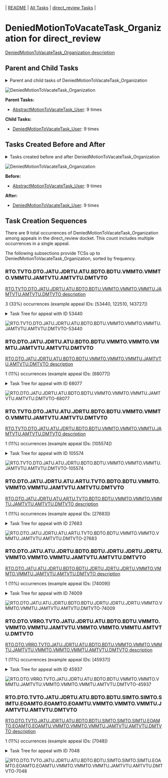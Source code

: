 <!-- DO NOT EDIT THIS FILE.  This file is autogenerated. -->
| [README](../README.md) | [All Tasks](../alltasks.md) | [direct_review Tasks](tasklist.md) |

# DeniedMotionToVacateTask_Organization for direct_review

[DeniedMotionToVacateTask_Organization description](../descr/DeniedMotionToVacateTask_Organization.md)

## Parent and Child Tasks

<details><summary markdown='span'>Parent and child tasks of DeniedMotionToVacateTask_Organization
</summary>

```
digraph G {
rankdir=LR;
node [shape=box]
"DeniedMotionToVacateTask_Organization" -> "DeniedMotionToVacateTask_User" [label=9]
"AbstractMotionToVacateTask_User" -> "DeniedMotionToVacateTask_Organization" [label=9]
}
```
</details>

![DeniedMotionToVacateTask_Organization](dot/DeniedMotionToVacateTask_Organization-parentchild.dot.png)

**Parent Tasks:**

   * [AbstractMotionToVacateTask_User](AbstractMotionToVacateTask_User.md): 9 times

**Child Tasks:**

   * [DeniedMotionToVacateTask_User](DeniedMotionToVacateTask_User.md): 9 times

## Tasks Created Before and After

<details><summary markdown='span'>Tasks created before and after DeniedMotionToVacateTask_Organization</summary>

```
digraph G {
rankdir=LR;

"DeniedMotionToVacateTask_Organization" -> "DeniedMotionToVacateTask_User" [label=9]
"AbstractMotionToVacateTask_User" -> "DeniedMotionToVacateTask_Organization" [label=9]
}
```
</details>

![DeniedMotionToVacateTask_Organization](dot/DeniedMotionToVacateTask_Organization.dot.png)

**Before:**

   * [AbstractMotionToVacateTask_User](AbstractMotionToVacateTask_User.md): 9 times

**After:**

   * [DeniedMotionToVacateTask_User](DeniedMotionToVacateTask_User.md): 9 times

## Task Creation Sequences

There are 9 total occurrences of DeniedMotionToVacateTask_Organization among appeals in the direct_review docket.  This count includes multiple occurrences in a single appeal.

The following subsections provide TCSs up to DeniedMotionToVacateTask_Organization, sorted by frequency.

### RTO.TVTO.DTO.JATU.JDRTU.ATU.BDTO.BDTU.VMMTO.VMMTO.VMMTU.JAMTVTU.AMTVTU.DMTVTO

[RTO.TVTO.DTO.JATU.JDRTU.ATU.BDTO.BDTU.VMMTO.VMMTO.VMMTU.JAMTVTU.AMTVTU.DMTVTO description](../descr/RTO.TVTO.DTO.JATU.JDRTU.ATU.BDTO.BDTU.VMMTO.VMMTO.VMMTU.JAMTVTU.AMTVTU.DMTVTO.md)

3 (33%) occurrences (example appeal IDs: [53440, 122510, 143727])

<details><summary markdown='span'>Task Tree for appeal with ID 53440</summary>

```
@startuml
skinparam {
  ObjectBorderColor #555
  ObjectBorderThickness 0
  ObjectFontStyle bold
  ObjectFontSize 14
  ObjectAttributeFontColor #333
  ObjectAttributeFontSize 12
}
  object 0.RootTask #8dd3c7 {
Organization
}
  object 1.TrackVeteranTask #bebada {
Organization
}
  object 2.DistributionTask #ffffb3 {
Organization
}
  object 3.JudgeAssignTask #ccebc5 {
User
}
  object 4.JudgeDecisionReviewTask #d9d9d9 {
User
}
  object 5.AttorneyTask #bc80bd {
User
}
  object 6.BvaDispatchTask #b3de69 {
Organization
}
  object 7.BvaDispatchTask #b3de69 {
User
}
  object 8.VacateMotionMailTask #ffffb3 {
Organization
}
  object 9.VacateMotionMailTask #ffffb3 {
Organization
}
  object 10.VacateMotionMailTask #ffffb3 {
Organization
}
  object 11.VacateMotionMailTask #ffffb3 {
Organization
}
  object 12.VacateMotionMailTask #ffffb3 {
User
}
  object 13.VacateMotionMailTask #ffffb3 {
User
}
  object 14.JudgeAddressMotionToVacateTask #1f77b4 {
User
}
  object 15.PulacCerulloTask #bc80bd {
Organization
}
  object 16.PulacCerulloTask #bc80bd {
User
}
  object 17.AbstractMotionToVacateTask #d62728 {
User
}
  object 18.DeniedMotionToVacateTask #17becf {
Organization  <back:white>    </back>
}
  object 19.DeniedMotionToVacateTask #17becf {
User
}
0.RootTask -- 1.TrackVeteranTask
0.RootTask -- 2.DistributionTask
0.RootTask -- 3.JudgeAssignTask
0.RootTask -- 4.JudgeDecisionReviewTask
4.JudgeDecisionReviewTask -- 5.AttorneyTask
0.RootTask -- 6.BvaDispatchTask
6.BvaDispatchTask -- 7.BvaDispatchTask
0.RootTask -- 8.VacateMotionMailTask
8.VacateMotionMailTask -- 9.VacateMotionMailTask
0.RootTask -- 10.VacateMotionMailTask
10.VacateMotionMailTask -- 11.VacateMotionMailTask
11.VacateMotionMailTask -- 12.VacateMotionMailTask
9.VacateMotionMailTask -- 13.VacateMotionMailTask
13.VacateMotionMailTask -- 14.JudgeAddressMotionToVacateTask
14.JudgeAddressMotionToVacateTask -- 15.PulacCerulloTask
15.PulacCerulloTask -- 16.PulacCerulloTask
13.VacateMotionMailTask -- 17.AbstractMotionToVacateTask
17.AbstractMotionToVacateTask -- 18.DeniedMotionToVacateTask
18.DeniedMotionToVacateTask -- 19.DeniedMotionToVacateTask
@enduml
```
</details>

![RTO.TVTO.DTO.JATU.JDRTU.ATU.BDTO.BDTU.VMMTO.VMMTO.VMMTU.JAMTVTU.AMTVTU.DMTVTO-53440](uml/RTO.TVTO.DTO.JATU.JDRTU.ATU.BDTO.BDTU.VMMTO.VMMTO.VMMTU.JAMTVTU.AMTVTU.DMTVTO-53440.png)

### RTO.DTO.JATU.JDRTU.ATU.BDTO.BDTU.VMMTO.VMMTO.VMMTU.JAMTVTU.AMTVTU.DMTVTO

[RTO.DTO.JATU.JDRTU.ATU.BDTO.BDTU.VMMTO.VMMTO.VMMTU.JAMTVTU.AMTVTU.DMTVTO description](../descr/RTO.DTO.JATU.JDRTU.ATU.BDTO.BDTU.VMMTO.VMMTO.VMMTU.JAMTVTU.AMTVTU.DMTVTO.md)

1 (11%) occurrences (example appeal IDs: [68077])

<details><summary markdown='span'>Task Tree for appeal with ID 68077</summary>

```
@startuml
skinparam {
  ObjectBorderColor #555
  ObjectBorderThickness 0
  ObjectFontStyle bold
  ObjectFontSize 14
  ObjectAttributeFontColor #333
  ObjectAttributeFontSize 12
}
  object 0.RootTask #8dd3c7 {
Organization
}
  object 1.DistributionTask #ffffb3 {
Organization
}
  object 2.JudgeAssignTask #ccebc5 {
User
}
  object 3.JudgeDecisionReviewTask #d9d9d9 {
User
}
  object 4.AttorneyTask #bc80bd {
User
}
  object 5.BvaDispatchTask #b3de69 {
Organization
}
  object 6.BvaDispatchTask #b3de69 {
User
}
  object 7.VacateMotionMailTask #ffffb3 {
Organization
}
  object 8.VacateMotionMailTask #ffffb3 {
Organization
}
  object 9.VacateMotionMailTask #ffffb3 {
User
}
  object 10.JudgeAddressMotionToVacateTask #1f77b4 {
User
}
  object 11.AbstractMotionToVacateTask #d62728 {
User
}
  object 12.DeniedMotionToVacateTask #17becf {
Organization  <back:white>    </back>
}
  object 13.DeniedMotionToVacateTask #17becf {
User
}
0.RootTask -- 1.DistributionTask
0.RootTask -- 2.JudgeAssignTask
0.RootTask -- 3.JudgeDecisionReviewTask
3.JudgeDecisionReviewTask -- 4.AttorneyTask
0.RootTask -- 5.BvaDispatchTask
5.BvaDispatchTask -- 6.BvaDispatchTask
0.RootTask -- 7.VacateMotionMailTask
7.VacateMotionMailTask -- 8.VacateMotionMailTask
8.VacateMotionMailTask -- 9.VacateMotionMailTask
9.VacateMotionMailTask -- 10.JudgeAddressMotionToVacateTask
9.VacateMotionMailTask -- 11.AbstractMotionToVacateTask
11.AbstractMotionToVacateTask -- 12.DeniedMotionToVacateTask
12.DeniedMotionToVacateTask -- 13.DeniedMotionToVacateTask
@enduml
```
</details>

![RTO.DTO.JATU.JDRTU.ATU.BDTO.BDTU.VMMTO.VMMTO.VMMTU.JAMTVTU.AMTVTU.DMTVTO-68077](uml/RTO.DTO.JATU.JDRTU.ATU.BDTO.BDTU.VMMTO.VMMTO.VMMTU.JAMTVTU.AMTVTU.DMTVTO-68077.png)

### RTO.TVTO.DTO.JATU.ATU.JDRTU.BDTO.BDTU.VMMTO.VMMTO.VMMTU.JAMTVTU.AMTVTU.DMTVTO

[RTO.TVTO.DTO.JATU.ATU.JDRTU.BDTO.BDTU.VMMTO.VMMTO.VMMTU.JAMTVTU.AMTVTU.DMTVTO description](../descr/RTO.TVTO.DTO.JATU.ATU.JDRTU.BDTO.BDTU.VMMTO.VMMTO.VMMTU.JAMTVTU.AMTVTU.DMTVTO.md)

1 (11%) occurrences (example appeal IDs: [105574])

<details><summary markdown='span'>Task Tree for appeal with ID 105574</summary>

```
@startuml
skinparam {
  ObjectBorderColor #555
  ObjectBorderThickness 0
  ObjectFontStyle bold
  ObjectFontSize 14
  ObjectAttributeFontColor #333
  ObjectAttributeFontSize 12
}
  object 0.RootTask #8dd3c7 {
Organization
}
  object 1.TrackVeteranTask #bebada {
Organization
}
  object 2.DistributionTask #ffffb3 {
Organization
}
  object 3.JudgeAssignTask #ccebc5 {
User
}
  object 4.JudgeDecisionReviewTask #d9d9d9 {
User
}
  object 5.AttorneyTask #bc80bd {
User
}
  object 6.JudgeDecisionReviewTask #d9d9d9 {
User
}
  object 7.JudgeDecisionReviewTask #d9d9d9 {
User
}
  object 8.BvaDispatchTask #b3de69 {
Organization
}
  object 9.BvaDispatchTask #b3de69 {
User
}
  object 10.VacateMotionMailTask #ffffb3 {
Organization
}
  object 11.VacateMotionMailTask #ffffb3 {
Organization
}
  object 12.VacateMotionMailTask #ffffb3 {
User
}
  object 13.JudgeAddressMotionToVacateTask #1f77b4 {
User
}
  object 14.AbstractMotionToVacateTask #d62728 {
User
}
  object 15.DeniedMotionToVacateTask #17becf {
Organization  <back:white>    </back>
}
  object 16.DeniedMotionToVacateTask #17becf {
User
}
0.RootTask -- 1.TrackVeteranTask
0.RootTask -- 2.DistributionTask
0.RootTask -- 3.JudgeAssignTask
0.RootTask -- 4.JudgeDecisionReviewTask
7.JudgeDecisionReviewTask -- 5.AttorneyTask
0.RootTask -- 6.JudgeDecisionReviewTask
0.RootTask -- 7.JudgeDecisionReviewTask
0.RootTask -- 8.BvaDispatchTask
8.BvaDispatchTask -- 9.BvaDispatchTask
0.RootTask -- 10.VacateMotionMailTask
10.VacateMotionMailTask -- 11.VacateMotionMailTask
11.VacateMotionMailTask -- 12.VacateMotionMailTask
12.VacateMotionMailTask -- 13.JudgeAddressMotionToVacateTask
12.VacateMotionMailTask -- 14.AbstractMotionToVacateTask
14.AbstractMotionToVacateTask -- 15.DeniedMotionToVacateTask
15.DeniedMotionToVacateTask -- 16.DeniedMotionToVacateTask
@enduml
```
</details>

![RTO.TVTO.DTO.JATU.ATU.JDRTU.BDTO.BDTU.VMMTO.VMMTO.VMMTU.JAMTVTU.AMTVTU.DMTVTO-105574](uml/RTO.TVTO.DTO.JATU.ATU.JDRTU.BDTO.BDTU.VMMTO.VMMTO.VMMTU.JAMTVTU.AMTVTU.DMTVTO-105574.png)

### RTO.DTO.JATU.JDRTU.ATU.ARTU.TVTO.BDTO.BDTU.VMMTO.VMMTO.VMMTU.JAMTVTU.AMTVTU.DMTVTO

[RTO.DTO.JATU.JDRTU.ATU.ARTU.TVTO.BDTO.BDTU.VMMTO.VMMTO.VMMTU.JAMTVTU.AMTVTU.DMTVTO description](../descr/RTO.DTO.JATU.JDRTU.ATU.ARTU.TVTO.BDTO.BDTU.VMMTO.VMMTO.VMMTU.JAMTVTU.AMTVTU.DMTVTO.md)

1 (11%) occurrences (example appeal IDs: [27683])

<details><summary markdown='span'>Task Tree for appeal with ID 27683</summary>

```
@startuml
skinparam {
  ObjectBorderColor #555
  ObjectBorderThickness 0
  ObjectFontStyle bold
  ObjectFontSize 14
  ObjectAttributeFontColor #333
  ObjectAttributeFontSize 12
}
  object 0.RootTask #8dd3c7 {
Organization
}
  object 1.DistributionTask #ffffb3 {
Organization
}
  object 2.JudgeAssignTask #ccebc5 {
User
}
  object 3.JudgeDecisionReviewTask #d9d9d9 {
User
}
  object 4.AttorneyTask #bc80bd {
User
}
  object 5.AttorneyRewriteTask #b3de69 {
User
}
  object 6.TrackVeteranTask #bebada {
Organization
}
  object 7.BvaDispatchTask #b3de69 {
Organization
}
  object 8.BvaDispatchTask #b3de69 {
User
}
  object 9.BvaDispatchTask #b3de69 {
User
}
  object 10.BvaDispatchTask #b3de69 {
User
}
  object 11.VacateMotionMailTask #ffffb3 {
Organization
}
  object 12.VacateMotionMailTask #ffffb3 {
Organization
}
  object 13.VacateMotionMailTask #ffffb3 {
User
}
  object 14.JudgeAddressMotionToVacateTask #1f77b4 {
User
}
  object 15.AbstractMotionToVacateTask #d62728 {
User
}
  object 16.DeniedMotionToVacateTask #17becf {
Organization  <back:white>    </back>
}
  object 17.DeniedMotionToVacateTask #17becf {
User
}
0.RootTask -- 1.DistributionTask
0.RootTask -- 2.JudgeAssignTask
0.RootTask -- 3.JudgeDecisionReviewTask
3.JudgeDecisionReviewTask -- 4.AttorneyTask
3.JudgeDecisionReviewTask -- 5.AttorneyRewriteTask
0.RootTask -- 6.TrackVeteranTask
0.RootTask -- 7.BvaDispatchTask
7.BvaDispatchTask -- 8.BvaDispatchTask
7.BvaDispatchTask -- 9.BvaDispatchTask
7.BvaDispatchTask -- 10.BvaDispatchTask
0.RootTask -- 11.VacateMotionMailTask
11.VacateMotionMailTask -- 12.VacateMotionMailTask
12.VacateMotionMailTask -- 13.VacateMotionMailTask
13.VacateMotionMailTask -- 14.JudgeAddressMotionToVacateTask
13.VacateMotionMailTask -- 15.AbstractMotionToVacateTask
15.AbstractMotionToVacateTask -- 16.DeniedMotionToVacateTask
16.DeniedMotionToVacateTask -- 17.DeniedMotionToVacateTask
@enduml
```
</details>

![RTO.DTO.JATU.JDRTU.ATU.ARTU.TVTO.BDTO.BDTU.VMMTO.VMMTO.VMMTU.JAMTVTU.AMTVTU.DMTVTO-27683](uml/RTO.DTO.JATU.JDRTU.ATU.ARTU.TVTO.BDTO.BDTU.VMMTO.VMMTO.VMMTU.JAMTVTU.AMTVTU.DMTVTO-27683.png)

### RTO.DTO.JATU.ATU.JDRTU.BDTO.BDTU.JDRTU.JDRTU.JDRTU.VMMTO.VMMTO.VMMTU.JAMTVTU.AMTVTU.DMTVTO

[RTO.DTO.JATU.ATU.JDRTU.BDTO.BDTU.JDRTU.JDRTU.JDRTU.VMMTO.VMMTO.VMMTU.JAMTVTU.AMTVTU.DMTVTO description](../descr/RTO.DTO.JATU.ATU.JDRTU.BDTO.BDTU.JDRTU.JDRTU.JDRTU.VMMTO.VMMTO.VMMTU.JAMTVTU.AMTVTU.DMTVTO.md)

1 (11%) occurrences (example appeal IDs: [74009])

<details><summary markdown='span'>Task Tree for appeal with ID 74009</summary>

```
@startuml
skinparam {
  ObjectBorderColor #555
  ObjectBorderThickness 0
  ObjectFontStyle bold
  ObjectFontSize 14
  ObjectAttributeFontColor #333
  ObjectAttributeFontSize 12
}
  object 0.RootTask #8dd3c7 {
Organization
}
  object 1.DistributionTask #ffffb3 {
Organization
}
  object 2.JudgeAssignTask #ccebc5 {
User
}
  object 3.JudgeDecisionReviewTask #d9d9d9 {
User
}
  object 4.AttorneyTask #bc80bd {
User
}
  object 5.JudgeDecisionReviewTask #d9d9d9 {
User
}
  object 6.JudgeDecisionReviewTask #d9d9d9 {
User
}
  object 7.JudgeDecisionReviewTask #d9d9d9 {
User
}
  object 8.BvaDispatchTask #b3de69 {
Organization
}
  object 9.BvaDispatchTask #b3de69 {
User
}
  object 10.BvaDispatchTask #b3de69 {
User
}
  object 11.JudgeDispatchReturnTask #ffffb3 {
User
}
  object 12.JudgeDispatchReturnTask #ffffb3 {
User
}
  object 13.JudgeDispatchReturnTask #ffffb3 {
User
}
  object 14.VacateMotionMailTask #ffffb3 {
Organization
}
  object 15.VacateMotionMailTask #ffffb3 {
Organization
}
  object 16.VacateMotionMailTask #ffffb3 {
User
}
  object 17.JudgeAddressMotionToVacateTask #1f77b4 {
User
}
  object 18.AbstractMotionToVacateTask #d62728 {
User
}
  object 19.DeniedMotionToVacateTask #17becf {
Organization  <back:white>    </back>
}
  object 20.DeniedMotionToVacateTask #17becf {
User
}
0.RootTask -- 1.DistributionTask
0.RootTask -- 2.JudgeAssignTask
0.RootTask -- 3.JudgeDecisionReviewTask
7.JudgeDecisionReviewTask -- 4.AttorneyTask
0.RootTask -- 5.JudgeDecisionReviewTask
0.RootTask -- 6.JudgeDecisionReviewTask
0.RootTask -- 7.JudgeDecisionReviewTask
0.RootTask -- 8.BvaDispatchTask
8.BvaDispatchTask -- 9.BvaDispatchTask
8.BvaDispatchTask -- 10.BvaDispatchTask
10.BvaDispatchTask -- 11.JudgeDispatchReturnTask
10.BvaDispatchTask -- 12.JudgeDispatchReturnTask
10.BvaDispatchTask -- 13.JudgeDispatchReturnTask
0.RootTask -- 14.VacateMotionMailTask
14.VacateMotionMailTask -- 15.VacateMotionMailTask
15.VacateMotionMailTask -- 16.VacateMotionMailTask
16.VacateMotionMailTask -- 17.JudgeAddressMotionToVacateTask
16.VacateMotionMailTask -- 18.AbstractMotionToVacateTask
18.AbstractMotionToVacateTask -- 19.DeniedMotionToVacateTask
19.DeniedMotionToVacateTask -- 20.DeniedMotionToVacateTask
@enduml
```
</details>

![RTO.DTO.JATU.ATU.JDRTU.BDTO.BDTU.JDRTU.JDRTU.JDRTU.VMMTO.VMMTO.VMMTU.JAMTVTU.AMTVTU.DMTVTO-74009](uml/RTO.DTO.JATU.ATU.JDRTU.BDTO.BDTU.JDRTU.JDRTU.JDRTU.VMMTO.VMMTO.VMMTU.JAMTVTU.AMTVTU.DMTVTO-74009.png)

### RTO.DTO.VRRO.TVTO.JATU.JDRTU.ATU.BDTO.BDTU.VMMTO.VMMTO.VMMTU.JAMTVTU.VMMTO.VMMTO.VMMTU.AMTVTU.DMTVTO

[RTO.DTO.VRRO.TVTO.JATU.JDRTU.ATU.BDTO.BDTU.VMMTO.VMMTO.VMMTU.JAMTVTU.VMMTO.VMMTO.VMMTU.AMTVTU.DMTVTO description](../descr/RTO.DTO.VRRO.TVTO.JATU.JDRTU.ATU.BDTO.BDTU.VMMTO.VMMTO.VMMTU.JAMTVTU.VMMTO.VMMTO.VMMTU.AMTVTU.DMTVTO.md)

1 (11%) occurrences (example appeal IDs: [45937])

<details><summary markdown='span'>Task Tree for appeal with ID 45937</summary>

```
@startuml
skinparam {
  ObjectBorderColor #555
  ObjectBorderThickness 0
  ObjectFontStyle bold
  ObjectFontSize 14
  ObjectAttributeFontColor #333
  ObjectAttributeFontSize 12
}
  object 0.RootTask #8dd3c7 {
Organization
}
  object 1.DistributionTask #ffffb3 {
Organization
}
  object 2.VeteranRecordRequest #ffed6f {
Organization
}
  object 3.TrackVeteranTask #bebada {
Organization
}
  object 4.InformalHearingPresentationTask #fdb462 {
Organization
}
  object 5.JudgeAssignTask #ccebc5 {
User
}
  object 6.JudgeAssignTask #ccebc5 {
User
}
  object 7.JudgeAssignTask #ccebc5 {
User
}
  object 8.JudgeDecisionReviewTask #d9d9d9 {
User
}
  object 9.AttorneyTask #bc80bd {
User
}
  object 10.BvaDispatchTask #b3de69 {
Organization
}
  object 11.BvaDispatchTask #b3de69 {
User
}
  object 12.BvaDispatchTask #b3de69 {
User
}
  object 13.VacateMotionMailTask #ffffb3 {
Organization
}
  object 14.VacateMotionMailTask #ffffb3 {
Organization
}
  object 15.VacateMotionMailTask #ffffb3 {
User
}
  object 16.TimedHoldTask #fccde5 {
User
}
  object 17.JudgeAddressMotionToVacateTask #1f77b4 {
User
}
  object 18.JudgeAddressMotionToVacateTask #1f77b4 {
User
}
  object 19.VacateMotionMailTask #ffffb3 {
Organization
}
  object 20.VacateMotionMailTask #ffffb3 {
Organization
}
  object 21.VacateMotionMailTask #ffffb3 {
User
}
  object 22.AbstractMotionToVacateTask #d62728 {
User
}
  object 23.DeniedMotionToVacateTask #17becf {
Organization  <back:white>    </back>
}
  object 24.DeniedMotionToVacateTask #17becf {
User
}
0.RootTask -- 1.DistributionTask
0.RootTask -- 2.VeteranRecordRequest
0.RootTask -- 3.TrackVeteranTask
0.RootTask -- 4.InformalHearingPresentationTask
0.RootTask -- 5.JudgeAssignTask
0.RootTask -- 6.JudgeAssignTask
0.RootTask -- 7.JudgeAssignTask
0.RootTask -- 8.JudgeDecisionReviewTask
8.JudgeDecisionReviewTask -- 9.AttorneyTask
0.RootTask -- 10.BvaDispatchTask
10.BvaDispatchTask -- 11.BvaDispatchTask
10.BvaDispatchTask -- 12.BvaDispatchTask
0.RootTask -- 13.VacateMotionMailTask
13.VacateMotionMailTask -- 14.VacateMotionMailTask
14.VacateMotionMailTask -- 15.VacateMotionMailTask
15.VacateMotionMailTask -- 16.TimedHoldTask
15.VacateMotionMailTask -- 17.JudgeAddressMotionToVacateTask
15.VacateMotionMailTask -- 18.JudgeAddressMotionToVacateTask
0.RootTask -- 19.VacateMotionMailTask
19.VacateMotionMailTask -- 20.VacateMotionMailTask
20.VacateMotionMailTask -- 21.VacateMotionMailTask
15.VacateMotionMailTask -- 22.AbstractMotionToVacateTask
22.AbstractMotionToVacateTask -- 23.DeniedMotionToVacateTask
23.DeniedMotionToVacateTask -- 24.DeniedMotionToVacateTask
@enduml
```
</details>

![RTO.DTO.VRRO.TVTO.JATU.JDRTU.ATU.BDTO.BDTU.VMMTO.VMMTO.VMMTU.JAMTVTU.VMMTO.VMMTO.VMMTU.AMTVTU.DMTVTO-45937](uml/RTO.DTO.VRRO.TVTO.JATU.JDRTU.ATU.BDTO.BDTU.VMMTO.VMMTO.VMMTU.JAMTVTU.VMMTO.VMMTO.VMMTU.AMTVTU.DMTVTO-45937.png)

### RTO.DTO.TVTO.JATU.JDRTU.ATU.BDTO.BDTU.SIMTO.SIMTO.SIMTU.EOAMTO.EOAMTO.EOAMTU.VMMTO.VMMTO.VMMTU.JAMTVTU.AMTVTU.DMTVTO

[RTO.DTO.TVTO.JATU.JDRTU.ATU.BDTO.BDTU.SIMTO.SIMTO.SIMTU.EOAMTO.EOAMTO.EOAMTU.VMMTO.VMMTO.VMMTU.JAMTVTU.AMTVTU.DMTVTO description](../descr/RTO.DTO.TVTO.JATU.JDRTU.ATU.BDTO.BDTU.SIMTO.SIMTO.SIMTU.EOAMTO.EOAMTO.EOAMTU.VMMTO.VMMTO.VMMTU.JAMTVTU.AMTVTU.DMTVTO.md)

1 (11%) occurrences (example appeal IDs: [7048])

<details><summary markdown='span'>Task Tree for appeal with ID 7048</summary>

```
@startuml
skinparam {
  ObjectBorderColor #555
  ObjectBorderThickness 0
  ObjectFontStyle bold
  ObjectFontSize 14
  ObjectAttributeFontColor #333
  ObjectAttributeFontSize 12
}
  object 0.RootTask #8dd3c7 {
Organization
}
  object 1.DistributionTask #ffffb3 {
Organization
}
  object 2.TrackVeteranTask #bebada {
Organization
}
  object 3.JudgeAssignTask #ccebc5 {
User
}
  object 4.JudgeDecisionReviewTask #d9d9d9 {
User
}
  object 5.AttorneyTask #bc80bd {
User
}
  object 6.BvaDispatchTask #b3de69 {
Organization
}
  object 7.BvaDispatchTask #b3de69 {
User
}
  object 8.OtherMotionMailTask #ffed6f {
Organization
}
  object 9.OtherMotionMailTask #ffed6f {
Organization
}
  object 10.OtherMotionMailTask #ffed6f {
User
}
  object 11.StatusInquiryMailTask #fb8072 {
Organization
}
  object 12.StatusInquiryMailTask #fb8072 {
Organization
}
  object 13.StatusInquiryMailTask #fb8072 {
User
}
  object 14.EvidenceOrArgumentMailTask #ffffb3 {
Organization
}
  object 15.EvidenceOrArgumentMailTask #ffffb3 {
Organization
}
  object 16.EvidenceOrArgumentMailTask #ffffb3 {
User
}
  object 17.EvidenceOrArgumentMailTask #ffffb3 {
User
}
  object 18.VacateMotionMailTask #ffffb3 {
Organization
}
  object 19.VacateMotionMailTask #ffffb3 {
Organization
}
  object 20.VacateMotionMailTask #ffffb3 {
User
}
  object 21.JudgeAddressMotionToVacateTask #1f77b4 {
User
}
  object 22.AbstractMotionToVacateTask #d62728 {
User
}
  object 23.DeniedMotionToVacateTask #17becf {
Organization  <back:white>    </back>
}
  object 24.DeniedMotionToVacateTask #17becf {
User
}
  object 25.ReconsiderationMotionMailTask #fdb462 {
Organization
}
  object 26.ReconsiderationMotionMailTask #fdb462 {
Organization
}
  object 27.ReconsiderationMotionMailTask #fdb462 {
User
}
  object 28.VacateMotionMailTask #ffffb3 {
Organization
}
  object 29.VacateMotionMailTask #ffffb3 {
Organization
}
  object 30.VacateMotionMailTask #ffffb3 {
User
}
  object 31.JudgeAddressMotionToVacateTask #1f77b4 {
User
}
0.RootTask -- 1.DistributionTask
0.RootTask -- 2.TrackVeteranTask
0.RootTask -- 3.JudgeAssignTask
0.RootTask -- 4.JudgeDecisionReviewTask
4.JudgeDecisionReviewTask -- 5.AttorneyTask
0.RootTask -- 6.BvaDispatchTask
6.BvaDispatchTask -- 7.BvaDispatchTask
0.RootTask -- 8.OtherMotionMailTask
8.OtherMotionMailTask -- 9.OtherMotionMailTask
9.OtherMotionMailTask -- 10.OtherMotionMailTask
0.RootTask -- 11.StatusInquiryMailTask
11.StatusInquiryMailTask -- 12.StatusInquiryMailTask
12.StatusInquiryMailTask -- 13.StatusInquiryMailTask
0.RootTask -- 14.EvidenceOrArgumentMailTask
14.EvidenceOrArgumentMailTask -- 15.EvidenceOrArgumentMailTask
15.EvidenceOrArgumentMailTask -- 16.EvidenceOrArgumentMailTask
15.EvidenceOrArgumentMailTask -- 17.EvidenceOrArgumentMailTask
0.RootTask -- 18.VacateMotionMailTask
18.VacateMotionMailTask -- 19.VacateMotionMailTask
19.VacateMotionMailTask -- 20.VacateMotionMailTask
20.VacateMotionMailTask -- 21.JudgeAddressMotionToVacateTask
20.VacateMotionMailTask -- 22.AbstractMotionToVacateTask
22.AbstractMotionToVacateTask -- 23.DeniedMotionToVacateTask
23.DeniedMotionToVacateTask -- 24.DeniedMotionToVacateTask
0.RootTask -- 25.ReconsiderationMotionMailTask
25.ReconsiderationMotionMailTask -- 26.ReconsiderationMotionMailTask
26.ReconsiderationMotionMailTask -- 27.ReconsiderationMotionMailTask
0.RootTask -- 28.VacateMotionMailTask
28.VacateMotionMailTask -- 29.VacateMotionMailTask
29.VacateMotionMailTask -- 30.VacateMotionMailTask
30.VacateMotionMailTask -- 31.JudgeAddressMotionToVacateTask
@enduml
```
</details>

![RTO.DTO.TVTO.JATU.JDRTU.ATU.BDTO.BDTU.SIMTO.SIMTO.SIMTU.EOAMTO.EOAMTO.EOAMTU.VMMTO.VMMTO.VMMTU.JAMTVTU.AMTVTU.DMTVTO-7048](uml/RTO.DTO.TVTO.JATU.JDRTU.ATU.BDTO.BDTU.SIMTO.SIMTO.SIMTU.EOAMTO.EOAMTO.EOAMTU.VMMTO.VMMTO.VMMTU.JAMTVTU.AMTVTU.DMTVTO-7048.png)

